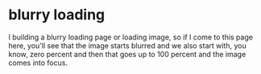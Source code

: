 # blurry   loading
  I building a blurry loading page or loading image, so if I come  to this page here, you'll see that the image starts blurred and we also start with, you know, zero   percent and then that goes up to 100 percent and the image comes into focus.
